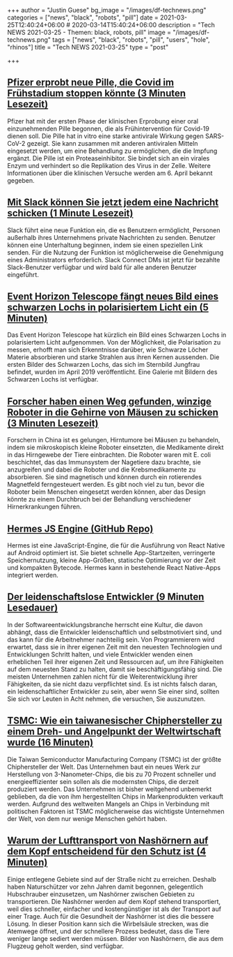 +++
author = "Justin Guese"
bg_image = "/images/df-technews.png"
categories = ["news", "black", "robots", "pill"]
date = 2021-03-25T12:40:24+06:00 # 2020-03-14T15:40:24+06:00
description = "Tech NEWS 2021-03-25 - Themen: black, robots, pill"
image = "/images/df-technews.png"
tags = ["news", "black", "robots", "pill", "users", "hole", "rhinos"]
title = "Tech NEWS 2021-03-25"
type = "post"

+++

## [Pfizer erprobt neue Pille, die Covid im Frühstadium stoppen könnte (3 Minuten Lesezeit)](https://www.independent.co.uk/news/health/pfizer-trials-oral-pill-covid-b1821549.html)

 Pfizer hat mit der ersten Phase der klinischen Erprobung einer oral einzunehmenden Pille begonnen, die als Frühintervention für Covid-19 dienen soll. Die Pille hat in vitro eine starke antivirale Wirkung gegen SARS-CoV-2 gezeigt. Sie kann zusammen mit anderen antiviralen Mitteln eingesetzt werden, um eine Behandlung zu ermöglichen, die die Impfung ergänzt. Die Pille ist ein Proteaseinhibitor. Sie bindet sich an ein virales Enzym und verhindert so die Replikation des Virus in der Zelle. Weitere Informationen über die klinischen Versuche werden am 6. April bekannt gegeben.

## [Mit Slack können Sie jetzt jedem eine Nachricht schicken (1 Minute Lesezeit)](https://www.theverge.com/2021/3/24/22348126/slack-connect-direct-messaging-dm-company-feature)

 Slack führt eine neue Funktion ein, die es Benutzern ermöglicht, Personen außerhalb ihres Unternehmens private Nachrichten zu senden. Benutzer können eine Unterhaltung beginnen, indem sie einen speziellen Link senden. Für die Nutzung der Funktion ist möglicherweise die Genehmigung eines Administrators erforderlich. Slack Connect DMs ist jetzt für bezahlte Slack-Benutzer verfügbar und wird bald für alle anderen Benutzer eingeführt.

## [Event Horizon Telescope fängt neues Bild eines schwarzen Lochs in polarisiertem Licht ein (5 Minuten)](https://arstechnica.com/science/2021/03/event-horizon-telescope-captures-new-view-of-black-hole-in-polarized-light/)

 Das Event Horizon Telescope hat kürzlich ein Bild eines Schwarzen Lochs in polarisiertem Licht aufgenommen. Von der Möglichkeit, die Polarisation zu messen, erhofft man sich Erkenntnisse darüber, wie Schwarze Löcher Materie absorbieren und starke Strahlen aus ihren Kernen aussenden. Die ersten Bilder des Schwarzen Lochs, das sich im Sternbild Jungfrau befindet, wurden im April 2019 veröffentlicht. Eine Galerie mit Bildern des Schwarzen Lochs ist verfügbar.

## [Forscher haben einen Weg gefunden, winzige Roboter in die Gehirne von Mäusen zu schicken (3 Minuten Lesezeit)](https://gizmodo.com/researchers-found-a-way-to-send-tiny-robots-into-mouse-1846544741)

 Forschern in China ist es gelungen, Hirntumore bei Mäusen zu behandeln, indem sie mikroskopisch kleine Roboter einsetzten, die Medikamente direkt in das Hirngewebe der Tiere einbrachten. Die Roboter waren mit E. coli beschichtet, das das Immunsystem der Nagetiere dazu brachte, sie anzugreifen und dabei die Roboter und die Krebsmedikamente zu absorbieren. Sie sind magnetisch und können durch ein rotierendes Magnetfeld ferngesteuert werden. Es gibt noch viel zu tun, bevor die Roboter beim Menschen eingesetzt werden können, aber das Design könnte zu einem Durchbruch bei der Behandlung verschiedener Hirnerkrankungen führen.

## [Hermes JS Engine (GitHub Repo)](https://github.com/facebook/hermes)

 Hermes ist eine JavaScript-Engine, die für die Ausführung von React Native auf Android optimiert ist. Sie bietet schnelle App-Startzeiten, verringerte Speichernutzung, kleine App-Größen, statische Optimierung vor der Zeit und kompakten Bytecode. Hermes kann in bestehende React Native-Apps integriert werden.

## [Der leidenschaftslose Entwickler (9 Minuten Lesedauer)](https://blog.ploeh.dk/2021/03/22/the-dispassionate-developer/)

 In der Softwareentwicklungsbranche herrscht eine Kultur, die davon abhängt, dass die Entwickler leidenschaftlich und selbstmotiviert sind, und das kann für die Arbeitnehmer nachteilig sein. Von Programmierern wird erwartet, dass sie in ihrer eigenen Zeit mit den neuesten Technologien und Entwicklungen Schritt halten, und viele Entwickler wenden einen erheblichen Teil ihrer eigenen Zeit und Ressourcen auf, um ihre Fähigkeiten auf dem neuesten Stand zu halten, damit sie beschäftigungsfähig sind. Die meisten Unternehmen zahlen nicht für die Weiterentwicklung ihrer Fähigkeiten, da sie nicht dazu verpflichtet sind. Es ist nichts falsch daran, ein leidenschaftlicher Entwickler zu sein, aber wenn Sie einer sind, sollten Sie sich vor Leuten in Acht nehmen, die versuchen, Sie auszunutzen.

## [TSMC: Wie ein taiwanesischer Chiphersteller zu einem Dreh- und Angelpunkt der Weltwirtschaft wurde (16 Minuten)](https://arstechnica.com/gadgets/2021/03/tsmc-how-a-taiwanese-chipmaker-became-a-linchpin-of-the-global-economy/)

 Die Taiwan Semiconductor Manufacturing Company (TSMC) ist der größte Chiphersteller der Welt. Das Unternehmen baut ein neues Werk zur Herstellung von 3-Nanometer-Chips, die bis zu 70 Prozent schneller und energieeffizienter sein sollen als die modernsten Chips, die derzeit produziert werden. Das Unternehmen ist bisher weitgehend unbemerkt geblieben, da die von ihm hergestellten Chips in Markenprodukten verkauft werden. Aufgrund des weltweiten Mangels an Chips in Verbindung mit politischen Faktoren ist TSMC möglicherweise das wichtigste Unternehmen der Welt, von dem nur wenige Menschen gehört haben.

## [Warum der Lufttransport von Nashörnern auf dem Kopf entscheidend für den Schutz ist (4 Minuten)](https://edition.cnn.com/2021/03/17/world/rhino-airlift-upside-down-hnk-spc-intl/index.html)

 Einige entlegene Gebiete sind auf der Straße nicht zu erreichen. Deshalb haben Naturschützer vor zehn Jahren damit begonnen, gelegentlich Hubschrauber einzusetzen, um Nashörner zwischen Gebieten zu transportieren. Die Nashörner werden auf dem Kopf stehend transportiert, weil dies schneller, einfacher und kostengünstiger ist als der Transport auf einer Trage. Auch für die Gesundheit der Nashörner ist dies die bessere Lösung. In dieser Position kann sich die Wirbelsäule strecken, was die Atemwege öffnet, und der schnellere Prozess bedeutet, dass die Tiere weniger lange sediert werden müssen. Bilder von Nashörnern, die aus dem Flugzeug geholt werden, sind verfügbar.

